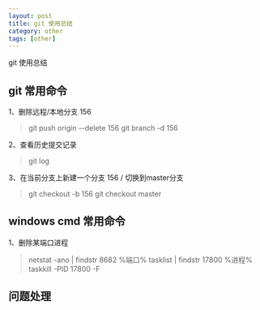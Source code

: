```yaml
---
layout: post
title: git 使用总结
category: other
tags: [other]
---
```


git 使用总结


## git 常用命令

1、删除远程/本地分支  156

> git push origin --delete 156
> git branch -d 156

2、查看历史提交记录
> git log

3、在当前分支上新建一个分支 156 / 切换到master分支
> git checkout -b 156
> git checkout master



## windows cmd 常用命令
1、删除某端口进程
> netstat -ano | findstr 8682  %端口% 
> tasklist | findstr 17800  %进程%
> taskkill -PID 17800 -F




## 问题处理

